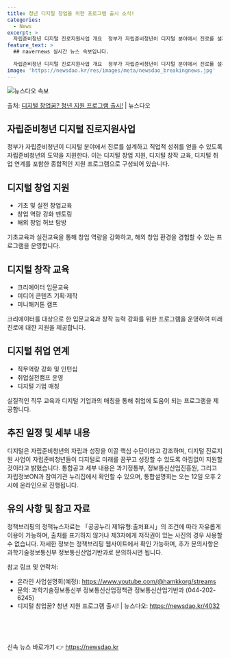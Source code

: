```yaml
---
title: 청년 디지털 창업을 위한 프로그램 출시 소식!
categories:
  - News
excerpt: >
  자립준비청년 디지털 진로지원사업 개요  정부가 자립준비청년이 디지털 분야에서 진로를 설계하고 직업적 성취를 …
feature_text: >
  ## navernews 실시간 뉴스 속보입니다.

  자립준비청년 디지털 진로지원사업 개요  정부가 자립준비청년이 디지털 분야에서 진로를 설계하고 직업적 성취를 …
image: 'https://newsdao.kr/res/images/meta/newsdao_breakingnews.jpg'
---
```


![뉴스다오 속보](https://newsdao.kr/res/images/meta/newsdao_breakingnews.jpg)

<p>출처: <a href="https://newsdao.kr/4032" rel="dofollow">디지털 창업꿈? 청년 지원 프로그램 출시!</a> | 뉴스다오</p>

<h2 data-ke-size="size26">자립준비청년 디지털 진로지원사업</h2>
<p data-ke-size="size16">정부가 자립준비청년이 디지털 분야에서 진로를 설계하고 직업적 성취를 얻을 수 있도록 자립준비청년의 도약을 지원한다. 이는 디지털 창업 지원, 디지털 창작 교육, 디지털 취업 연계를 포함한 종합적인 지원 프로그램으로 구성되어 있습니다.</p>

<h2 data-ke-size="size24">디지털 창업 지원</h2>
<ul>
    <li>기초 및 실전 창업교육</li>
    <li>창업 역량 강화 멘토링</li>
    <li>해외 창업 허브 탐방</li>
</ul>
<p data-ke-size="size16">기초교육과 실전교육을 통해 창업 역량을 강화하고, 해외 창업 환경을 경험할 수 있는 프로그램을 운영합니다.</p>

<h2 data-ke-size="size24">디지털 창작 교육</h2>
<ul>
    <li>크리에이터 입문교육</li>
    <li>미디어 콘텐츠 기획·제작</li>
    <li>미니해커톤 캠프</li>
</ul>
<p data-ke-size="size16">크리에이터를 대상으로 한 입문교육과 창작 능력 강화를 위한 프로그램을 운영하여 미래 진로에 대한 지원을 제공합니다.</p>

<h2 data-ke-size="size24">디지털 취업 연계</h2>
<ul>
    <li>직무역량 강화 및 인턴십</li>
    <li>취업실전캠프 운영</li>
    <li>디지털 기업 매칭</li>
</ul>
<p data-ke-size="size16">실질적인 직무 교육과 디지털 기업과의 매칭을 통해 취업에 도움이 되는 프로그램을 제공합니다.</p>

<h2 data-ke-size="size24">추진 일정 및 세부 내용</h2>
<p data-ke-size="size16">디지털은 자립준비청년의 자립과 성장을 이끌 핵심 수단이라고 강조하며, 디지털 진로지원 사업이 자립준비청년들이 디지털로 미래를 꿈꾸고 성장할 수 있도록 아낌없이 지원할 것이라고 밝혔습니다. 통합공고 세부 내용은 과기정통부, 정보통신산업진흥원, 그리고 자립정보ON과 참여기관 누리집에서 확인할 수 있으며, 통합설명회는 오는 12일 오후 2시에 온라인으로 진행됩니다.</p>

<h2 data-ke-size="size24">유의 사항 및 참고 자료</h2>
<p data-ke-size="size16">정책브리핑의 정책뉴스자료는 「공공누리 제1유형:출처표시」의 조건에 따라 자유롭게 이용이 가능하며, 출처를 표기하지 않거나 제3자에게 저작권이 있는 사진의 경우 사용할 수 없습니다. 자세한 정보는 정책브리핑 웹사이트에서 확인 가능하며, 추가 문의사항은 과학기술정보통신부 정보통신산업기반과로 문의하시면 됩니다.</p>

참고 링크 및 연락처:
<ul>
    <li>온라인 사업설명회(예정): <a href="https://www.youtube.com/@hamkkorg/streams">https://www.youtube.com/@hamkkorg/streams</a></li>
    <li>문의: 과학기술정보통신부 정보통신산업정책관 정보통신산업기반과 (044-202-6245)</li>
    <li>디지털 창업꿈? 청년 지원 프로그램 출시! | 뉴스다오: <a href="https://newsdao.kr/4032">https://newsdao.kr/4032</a></li>
</ul>
<p data-ke-size="size16">&nbsp;</p>
<p data-ke-size="size16">&nbsp;</p> 

신속 뉴스 바로가기 👉 <a href="https://newsdao.kr" rel="dofollow">https://newsdao.kr</a>


